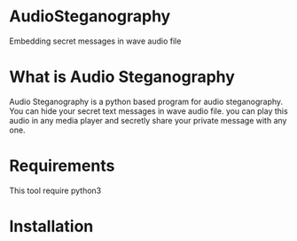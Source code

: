 # AudioSteganography

Embedding secret messages in wave audio file

# What is Audio Steganography
Audio Steganography is a python based program for audio steganography. You can hide your secret text messages in wave audio file. you can play this audio in any media player and secretly share your private message with any one.

# Requirements
This tool require python3

# Installation
